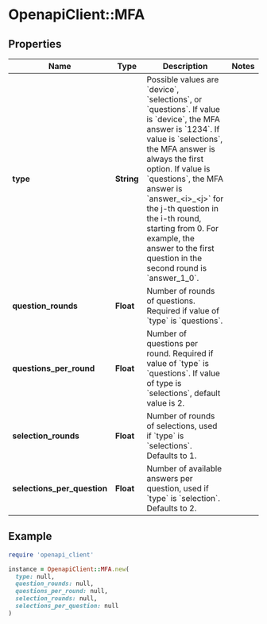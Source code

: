 # OpenapiClient::MFA

## Properties

| Name | Type | Description | Notes |
| ---- | ---- | ----------- | ----- |
| **type** | **String** | Possible values are &#x60;device&#x60;, &#x60;selections&#x60;, or &#x60;questions&#x60;.  If value is &#x60;device&#x60;, the MFA answer is &#x60;1234&#x60;.  If value is &#x60;selections&#x60;, the MFA answer is always the first option.  If value is &#x60;questions&#x60;, the MFA answer is  &#x60;answer_&lt;i&gt;_&lt;j&gt;&#x60; for the j-th question in the i-th round, starting from 0. For example, the answer to the first question in the second round is &#x60;answer_1_0&#x60;. |  |
| **question_rounds** | **Float** | Number of rounds of questions. Required if value of &#x60;type&#x60; is &#x60;questions&#x60;.  |  |
| **questions_per_round** | **Float** | Number of questions per round. Required if value of &#x60;type&#x60; is &#x60;questions&#x60;. If value of type is &#x60;selections&#x60;, default value is 2. |  |
| **selection_rounds** | **Float** | Number of rounds of selections, used if &#x60;type&#x60; is &#x60;selections&#x60;. Defaults to 1. |  |
| **selections_per_question** | **Float** | Number of available answers per question, used if &#x60;type&#x60; is &#x60;selection&#x60;. Defaults to 2.  |  |

## Example

```ruby
require 'openapi_client'

instance = OpenapiClient::MFA.new(
  type: null,
  question_rounds: null,
  questions_per_round: null,
  selection_rounds: null,
  selections_per_question: null
)
```

